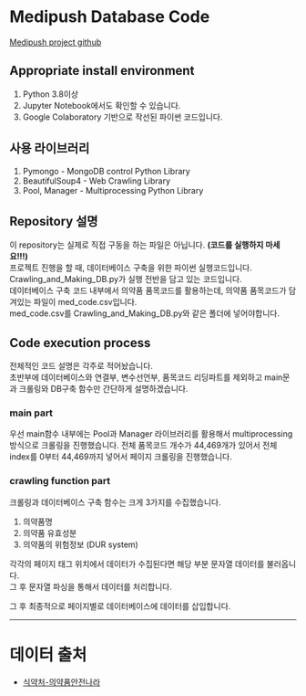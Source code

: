 # Medipush Database Code
[Medipush project github](https://github.com/Medipush)

## Appropriate install environment

1. Python 3.8이상
2. Jupyter Notebook에서도 확인할 수 있습니다.
3. Google Colaboratory 기반으로 작선된 파이썬 코드입니다.


## 사용 라이브러리

1. Pymongo - MongoDB control Python Library
2. BeautifulSoup4 - Web Crawling Library
3. Pool, Manager - Multiprocessing Python Library


## Repository 설명
이 repository는 실제로 직접 구동을 하는 파일은 아닙니다. **(코드를 실행하지 마세요!!!)**  
프로젝트 진행을 할 때, 데이터베이스 구축을 위한 파이썬 실행코드입니다.  
Crawling_and_Making_DB.py가 실행 전반을 담고 있는 코드입니다.  
데이터베이스 구축 코드 내부에서 의약품 품목코드를 활용하는데, 의약품 품목코드가 담겨있는 파일이 med_code.csv입니다.  
med_code.csv를 Crawling_and_Making_DB.py와 같은 폴더에 넣어야합니다.  


## Code execution process
전체적인 코드 설명은 각주로 적어놨습니다.  
초반부에 데이터베이스와 연결부, 변수선언부, 품목코드 리딩파트를 제외하고 main문과 크롤링와 DB구축 함수만 간단하게 설명하겠습니다.

### main part
우선 main함수 내부에는 Pool과 Manager 라이브러리를 활용해서 multiprocessing 방식으로 크롤링을 진행했습니다.
전체 품목코드 개수가 44,469개가 있어서 전체 index를 0부터 44,469까지 넣어서 페이지 크롤링을 진행했습니다.

### crawling function part
크롤링과 데이터베이스 구축 함수는 크게 3가지를 수집했습니다.

1. 의약품명
2. 의약품 유효성분
3. 의약품의 위험정보 (DUR system)

각각의 페이지 태그 위치에서 데이터가 수집된다면 해당 부분 문자열 데이터를 불러옵니다.  
그 후 문자열 파싱을 통해서 데이터를 처리합니다.

그 후 최종적으로 페이지별로 데이터베이스에 데이터를 삽입합니다.

---
# 데이터 출처
- [식약처-의약품안전나라](https://nedrug.mfds.go.kr/index)
